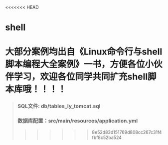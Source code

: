 <<<<<<< HEAD
# shell
大部分案例均出自《Linux命令行与shell脚本编程大全案例》一书，方便各位小伙伴学习，欢迎各位同学共同扩充shell脚本库哦！！！！
=======
> ### SQL文件: db/tables_ly_tomcat.sql
> ### 数据库配置：src/main/resources/application.yml
>>>>>>> 8e52d83d151769d808cc267c31f4fbf8c52ba524
